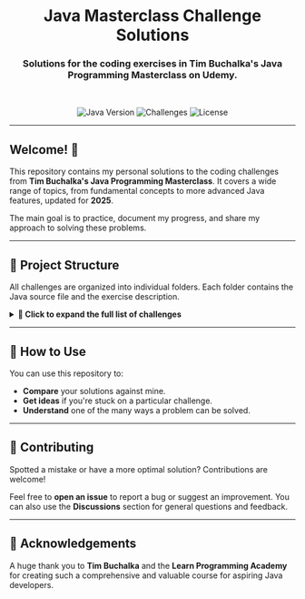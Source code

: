 <div align="center">

# Java Masterclass Challenge Solutions

### Solutions for the coding exercises in Tim Buchalka's Java Programming Masterclass on Udemy.

<br>

![Java Version](https://img.shields.io/badge/Java-8%20to%2021-blue?style=for-the-badge&logo=java)
![Challenges](https://img.shields.io/badge/Challenges-50-green?style=for-the-badge)
![License](https://img.shields.io/badge/License-MIT-purple?style=for-the-badge)

</div>

---

## **Welcome! 👋**

This repository contains my personal solutions to the coding challenges from **Tim Buchalka's Java Programming Masterclass**. It covers a wide range of topics, from fundamental concepts to more advanced Java features, updated for **2025**.

The main goal is to practice, document my progress, and share my approach to solving these problems.

---

## **📂 Project Structure**

All challenges are organized into individual folders. Each folder contains the Java source file and the exercise description.

<details>
<summary><b>📁 Click to expand the full list of challenges</b></summary>
<br>

- [Challenge 01 - Positive, Negative or Zero](https://github.com/RazyAnas/Java-Masterclass-Tim-Buchalka-Solutions/tree/main/Challenge%2001%20-%20Positive%2C%20Negative%20or%20Zero)  
- [Challenge 02 - Speed Converter](https://github.com/RazyAnas/Java-Masterclass-Tim-Buchalka-Solutions/tree/main/Challenge%2002%20-%20Speed%20Converter)  
- [Challenge 03 - MegaBytes Converter](https://github.com/RazyAnas/Java-Masterclass-Tim-Buchalka-Solutions/tree/main/Challenge%2003%20-%20MegaBytes%20Converter)  
- [Challenge 04 - Barking Dog](https://github.com/RazyAnas/Java-Masterclass-Tim-Buchalka-Solutions/tree/main/Challenge%2004%20-%20Barking%20Dog)  
- [Challenge 05 - Leap Year Calculator](https://github.com/RazyAnas/Java-Masterclass-Tim-Buchalka-Solutions/tree/main/Challenge%2005%20-%20Leap%20Year%20Calculator)  
- [Challenge 06 - Decimal Comparator](https://github.com/RazyAnas/Java-Masterclass-Tim-Buchalka-Solutions/tree/main/Challenge%2006%20-%20Decimal%20Comparator)  
- [Challenge 07 - Equal Sum Checker](https://github.com/RazyAnas/Java-Masterclass-Tim-Buchalka-Solutions/tree/main/Challenge%2007%20-%20Equal%20Sum%20Checker)  
- [Challenge 08 - Teen Number Checker](https://github.com/RazyAnas/Java-Masterclass-Tim-Buchalka-Solutions/tree/main/Challenge%2008%20-%20Teen%20Number%20Checker)  
- [Challenge 09 - Area Calculator](https://github.com/RazyAnas/Java-Masterclass-Tim-Buchalka-Solutions/tree/main/Challenge%2009%20-%20Area%20Calculator)  
- [Challenge 10 - Minutes to Years and Days Calculator](https://github.com/RazyAnas/Java-Masterclass-Tim-Buchalka-Solutions/tree/main/Challenge%2010%20-%20Minutes%20to%20Years%20and%20Days%20Calculator)  
- [Challenge 11 - Equality Printer](https://github.com/RazyAnas/Java-Masterclass-Tim-Buchalka-Solutions/tree/main/Challenge%2011%20-%20Equality%20Printer)  
- [Challenge 12 - Playing Cat](https://github.com/RazyAnas/Java-Masterclass-Tim-Buchalka-Solutions/tree/main/Challenge%2012%20-%20Playing%20Cat)  
- [Challenge 13 - Number In Word](https://github.com/RazyAnas/Java-Masterclass-Tim-Buchalka-Solutions/tree/main/Challenge%2013%20-%20Number%20In%20Word)  
- [Challenge 14 - Number Of Days In Month](https://github.com/RazyAnas/Java-Masterclass-Tim-Buchalka-Solutions/tree/main/Challenge%2014%20-%20Number%20Of%20Days%20In%20Month)  
- [Challenge 15 - Sum Odd](https://github.com/RazyAnas/Java-Masterclass-Tim-Buchalka-Solutions/tree/main/Challenge%2015%20-%20Sum%20Odd)  
- [Challenge 16 - Number Palindrome](https://github.com/RazyAnas/Java-Masterclass-Tim-Buchalka-Solutions/tree/main/Challenge%2016%20-%20Number%20Palindrome)  
- [Challenge 17 - First And Last Digit Sum](https://github.com/RazyAnas/Java-Masterclass-Tim-Buchalka-Solutions/tree/main/Challenge%2017%20-%20First%20And%20Last%20Digit%20Sum)  
- [Challenge 18 - Even Digit Sum](https://github.com/RazyAnas/Java-Masterclass-Tim-Buchalka-Solutions/tree/main/Challenge%2018%20-%20Even%20Digit%20Sum)  
- [Challenge 19 - Shared Digit](https://github.com/RazyAnas/Java-Masterclass-Tim-Buchalka-Solutions/tree/main/Challenge%2019%20-%20Shared%20Digit)  
- [Challenge 20 - Last Digit Checker](https://github.com/RazyAnas/Java-Masterclass-Tim-Buchalka-Solutions/tree/main/Challenge%2020%20-%20Last%20Digit%20Checker)  
- [Challenge 21 - Greatest Common Divisor](https://github.com/RazyAnas/Java-Masterclass-Tim-Buchalka-Solutions/tree/main/Challenge%2021%20-%20Greatest%20Common%20Divisor)  
- [Challenge 22 - All Factors](https://github.com/RazyAnas/Java-Masterclass-Tim-Buchalka-Solutions/tree/main/Challenge%2022%20-%20All%20Factors)  
- [Challenge 23 - Perfect Number](https://github.com/RazyAnas/Java-Masterclass-Tim-Buchalka-Solutions/tree/main/Challenge%2023%20-%20Perfect%20Number)  
- [Challenge 24 - Number To Words](https://github.com/RazyAnas/Java-Masterclass-Tim-Buchalka-Solutions/tree/main/Challenge%2024%20-%20Number%20To%20Words)  
- [Challenge 25 - Flour Pack Problem](https://github.com/RazyAnas/Java-Masterclass-Tim-Buchalka-Solutions/tree/main/Challenge%2025%20-%20Flour%20Pack%20Problem)  
- [Challenge 26 - Largest Prime](https://github.com/RazyAnas/Java-Masterclass-Tim-Buchalka-Solutions/tree/main/Challenge%2026%20-%20Largest%20Prime)  
- [Challenge 27 - Diagonal Star](https://github.com/RazyAnas/Java-Masterclass-Tim-Buchalka-Solutions/tree/main/Challenge%2027%20-%20Diagonal%20Star)  
- [Challenge 28 - Input Calculator](https://github.com/RazyAnas/Java-Masterclass-Tim-Buchalka-Solutions/tree/main/Challenge%2028%20-%20Input%20Calculator)  
- [Challenge 29 - Paint Job](https://github.com/RazyAnas/Java-Masterclass-Tim-Buchalka-Solutions/tree/main/Challenge%2029%20-%20Paint%20Job)  
- [Challenge 30 - Sum Calculator](https://github.com/RazyAnas/Java-Masterclass-Tim-Buchalka-Solutions/tree/main/Challenge%2030%20-%20Sum%20Calculator)  
- [Challenge 31 - Person](https://github.com/RazyAnas/Java-Masterclass-Tim-Buchalka-Solutions/tree/main/Challenge%2031%20-%20Person)  
- [Challenge 32 - Wall Area](https://github.com/RazyAnas/Java-Masterclass-Tim-Buchalka-Solutions/tree/main/Challenge%2032%20-%20Wall%20Area)  
- [Challenge 33 - Point](https://github.com/RazyAnas/Java-Masterclass-Tim-Buchalka-Solutions/tree/main/Challenge%2033%20-%20Point)  
- [Challenge 34 - Carpet Cost Calculator](https://github.com/RazyAnas/Java-Masterclass-Tim-Buchalka-Solutions/tree/main/Challenge%2034%20-%20Carpet%20Cost%20Calculator)  
- [Challenge 35 - Complex Operation](https://github.com/RazyAnas/Java-Masterclass-Tim-Buchalka-Solutions/tree/main/Challenge%2035%20-%20Complex%20Operation)  
- [Challenge 36 - Cylinder](https://github.com/RazyAnas/Java-Masterclass-Tim-Buchalka-Solutions/tree/main/Challenge%2036%20-%20Cylinder)  
- [Challenge 37 - Pool Area](https://github.com/RazyAnas/Java-Masterclass-Tim-Buchalka-Solutions/tree/main/Challenge%2037%20-%20Pool%20Area)  
- [Challenge 38 - Composition](https://github.com/RazyAnas/Java-Masterclass-Tim-Buchalka-Solutions/tree/main/Challenge%2038%20-%20Composition)  
- [Challenge 39 - Encapsulation](https://github.com/RazyAnas/Java-Masterclass-Tim-Buchalka-Solutions/tree/main/Challenge%2039%20-%20Encapsulation)  
- [Challenge 40 - Polymorphism](https://github.com/RazyAnas/Java-Masterclass-Tim-Buchalka-Solutions/tree/main/Challenge%2040%20-%20Polymorphism)  
- [Challenge 41 - Bill's Burgers](https://github.com/RazyAnas/Java-Masterclass-Tim-Buchalka-Solutions/tree/main/Challenge%2041%20-%20Bill's%20Burgers)  
- [Challenge 42 - Sorted Array](https://github.com/RazyAnas/Java-Masterclass-Tim-Buchalka-Solutions/tree/main/Challenge%2042%20-%20Sorted%20Array)  
- [Challenge 43 - Minimum Element](https://github.com/RazyAnas/Java-Masterclass-Tim-Buchalka-Solutions/tree/main/Challenge%2043%20-%20Minimum%20Element)  
- [Challenge 44 - Reverse Array](https://github.com/RazyAnas/Java-Masterclass-Tim-Buchalka-Solutions/tree/main/Challenge%2044%20-%20Reverse%20Array)  
- [Challenge 45 - Mobile Phone](https://github.com/RazyAnas/Java-Masterclass-Tim-Buchalka-Solutions/tree/main/Challenge%2045%20-%20Mobile%20Phone)  
- [Challenge 46 - Bank](https://github.com/RazyAnas/Java-Masterclass-Tim-Buchalka-Solutions/tree/main/Challenge%2046%20-%20Bank)  
- [Challenge 47 - Playlist](https://github.com/RazyAnas/Java-Masterclass-Tim-Buchalka-Solutions/tree/main/Challenge%2047%20-%20Playlist)  
- [Challenge 48 - Interface](https://github.com/RazyAnas/Java-Masterclass-Tim-Buchalka-Solutions/tree/main/Challenge%2048%20-%20Interface)  
- [Challenge 49 - Playlist (Inner Class)](https://github.com/RazyAnas/Java-Masterclass-Tim-Buchalka-Solutions/tree/main/Challenge%2049%20-%20Playlist%20(Inner%20Class))  
- [Challenge 50 - Abstract Class](https://github.com/RazyAnas/Java-Masterclass-Tim-Buchalka-Solutions/tree/main/Challenge%2050%20-%20Abstract%20Class)  

</details>

---

## **🚀 How to Use**

You can use this repository to:
* **Compare** your solutions against mine.
* **Get ideas** if you're stuck on a particular challenge.
* **Understand** one of the many ways a problem can be solved.

---

## **🤝 Contributing**

Spotted a mistake or have a more optimal solution? Contributions are welcome!

Feel free to **open an issue** to report a bug or suggest an improvement. You can also use the **Discussions** section for general questions and feedback.

---

## **🙏 Acknowledgements**

A huge thank you to **Tim Buchalka** and the **Learn Programming Academy** for creating such a comprehensive and valuable course for aspiring Java developers.


<!--
SEO Keywords:
Java Programming Masterclass
Tim Buchalka
Udemy Java Course
Java Challenge Solutions
Object Oriented Programming in Java
Java Exercises Solved
Java Masterclass Solutions GitHub
Tim Buchalka java question solutions
Tim Buchalka solutions
java soltuions
Java Programming  
Java Course  
Java Masterclass  
Tim Buchalka  
Udemy Java Course  
Java for Beginners  
Learn Java  
Java Coding  
Java Exercises  
Java Practice  
Java Challenges  
Java Solutions  
Solved Java Programs  
Java Projects  
Object Oriented Programming  
Java OOP  
OOP in Java  
Java Concepts  
Core Java  
Java Assignments  
Java Programming Masterclass  
Coding in Java  
Java Examples  
Java Code Practice  
Udemy Java Masterclass  
Java Classes and Objects  
Java Language  
Java Programming Language  
Java Programming Exercises  
Java Full Course  
Java Udemy  
Java Learning Path  
Java Online Course  
Java Course GitHub  
Java Project GitHub  
Java Development  
Java Code Repository  
Best Java Course  
Top Java Course  
Java Roadmap  
Java Tasks  
Java Programming Tasks  
Tim Buchalka Course  
Tim Buchalka Java  
Java Study Material  
Java Code Base  
Java Mini Projects  
Java Learning Repository  
Java Real World Problems  
Java With Solutions  
Java Coding Questions  
Java With Answers  
Java Debugging  
Java Code Solutions  
Java Questions Solved  
Java Beginner Friendly  
Java Programming Guide  
Java Revision  
Java Developer Practice  
Java Mastery  
Java Code Examples  
Java Loop Challenges  
Java String Challenges  
Java Collection Challenges  
Java Arrays Practice  
Java Course Solutions  
Tim Buchalka GitHub  
Java Best Practices  
Java Problem Solving  
Learn OOP Java  
Java Course Notes  
Java Online Challenges  
Java Practice Sets  
Java Interview Prep  
Java Recap  
Java Course Walkthrough  
Java Class Projects  
Practice Java Coding  
Learn Java Fast  
Java Source Code  
Java Tips  
Java Guide GitHub  
Java from Scratch  
Java GitHub Projects  
Java Logical Questions  
Java Assignments GitHub  
Coding Interview Java  
Java Programming Demos  
Simple Java Programs  
Advanced Java Coding  
Java for Students  
Java Revision Notes  
Udemy Programming Course  
Java GitHub Repo  
Java Problem Sets  
Java Learner Notes  
Java Snippets  
Java Study Projects  
Java Example Repo  
-->

